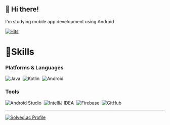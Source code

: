 ## :wave: Hi there!   
I'm studying mobile app development using Android   

[![Hits](https://hits.seeyoufarm.com/api/count/incr/badge.svg?url=https%3A%2F%2Fgithub.com%2Fgjbae1212%2Fhit-counter&count_bg=%2379C83D&title_bg=%23555555&icon=probot.svg&icon_color=%23FAFF00&title=hits&edge_flat=false)](https://hits.seeyoufarm.com)

# 💪Skills
### Platforms & Languages
![Java](https://img.shields.io/badge/Java-007396.svg?&style=for-the-badge&logo=Java&logoColor=white)
&nbsp;![Kotlin](https://img.shields.io/badge/Kotlin-7F52FF.svg?&style=for-the-badge&logo=Kotlin&logoColor=white)
&nbsp;![Android](https://img.shields.io/badge/Android-3DDC84.svg?&style=for-the-badge&logo=Android&logoColor=white)

### Tools
![Android Studio](https://img.shields.io/badge/Android%20Studio-3DDC84.svg?&style=for-the-badge&logo=Android%20Studio&logoColor=white)
&nbsp;![IntelliJ IDEA](https://img.shields.io/badge/IntelliJ%20IDEA-000000.svg?&style=for-the-badge&logo=IntelliJ%20IDEA&logoColor=white)
&nbsp;![Firebase](https://img.shields.io/badge/Firebase-FFCA28.svg?&style=for-the-badge&logo=Firebase&logoColor=white)
&nbsp;![GitHub](https://img.shields.io/badge/GitHub-181717.svg?&style=for-the-badge&logo=GitHub&logoColor=white)

***
[![Solved.ac Profile](http://mazassumnida.wtf/api/v2/generate_badge?boj=ksm7558k)](https://solved.ac/ksm7558k/)
